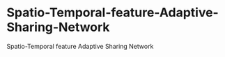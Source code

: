# Spatio-Temporal-feature-Adaptive-Sharing-Network
Spatio-Temporal feature Adaptive Sharing Network

